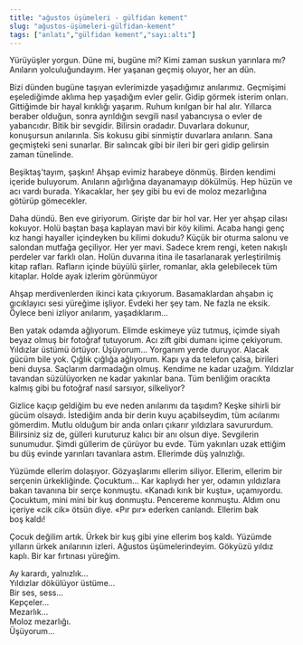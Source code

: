 ```yaml
---
title: "ağustos üşümeleri - gülfidan kement"
slug: "ağustos-üşümeleri-gülfidan-kement" 
tags: ["anlatı","gülfidan kement","sayı:altı"]
---
```


Yürüyüşler yorgun. Düne mi, bugüne mi? Kimi zaman suskun yarınlara mı?
Anıların yolculuğundayım. Her yaşanan geçmiş oluyor, her an dün.

Bizi dünden bugüne taşıyan evlerimizde yaşadığımız anılarımız. Geçmişimi
eşelediğimde aklıma hep yaşadığım evler gelir. Gidip görmek isterim
onları. Gittiğimde bir hayal kırıklığı yaşarım. Ruhum kırılgan bir hal
alır. Yıllarca beraber olduğun, sonra ayrıldığın sevgili nasıl
yabancıysa o evler de yabancıdır. Bitik bir sevgidir. Bilirsin oradadır.
Duvarlara dokunur, konuşursun anılarınla. Sis kokusu gibi sinmiştir
duvarlara anıların. Sana geçmişteki seni sunarlar. Bir salıncak gibi bir
ileri bir geri gidip gelirsin zaman tünelinde.

Beşiktaş'tayım, şaşkın! Ahşap evimiz harabeye dönmüş. Birden kendimi
içeride buluyorum. Anıların ağırlığına dayanamayıp dökülmüş. Hep hüzün
ve acı vardı burada. Yıkacaklar, her şey gibi bu evi de moloz
mezarlığına götürüp gömecekler.

Daha dündü. Ben eve giriyorum. Girişte dar bir hol var. Her yer ahşap
cilası kokuyor. Holü baştan başa kaplayan mavi bir köy kilimi. Acaba
hangi genç kız hangi hayaller içindeyken bu kilimi dokudu? Küçük bir
oturma salonu ve salondan mutfağa geçiliyor. Her yer mavi. Sadece krem
rengi, keten nakışlı perdeler var farklı olan. Holün duvarına itina ile
tasarlanarak yerleştirilmiş kitap rafları. Rafların içinde büyülü
şiirler, romanlar, akla gelebilecek tüm kitaplar. Holde ayak
izlerim görünmüyor

Ahşap merdivenlerden ikinci kata çıkıyorum. Basamaklardan ahşabın iç
gıcıklayıcı sesi yüreğime işliyor. Evdeki her şey tam. Ne fazla ne
eksik. Öylece beni izliyor anılarım, yaşadıklarım...

Ben yatak odamda ağlıyorum. Elimde eskimeye yüz tutmuş, içimde siyah
beyaz olmuş bir fotoğraf tutuyorum. Acı zift gibi dumanı içime
çekiyorum. Yıldızlar üstümü örtüyor. Üşüyorum... Yorganım yerde duruyor.
Alacak gücüm bile yok. Çığlık çığlığa ağlıyorum. Kapı ya da telefon
çalsa, birileri beni duysa. Saçlarım darmadağın olmuş. Kendime ne kadar
uzağım. Yıldızlar tavandan süzülüyorken ne kadar yakınlar bana. Tüm
benliğim oracıkta kalmış gibi bu fotoğraf nasıl sarsıyor, silkeliyor?

Gizlice kaçıp geldiğim bu eve neden anılarımı da taşıdım? Keşke sihirli
bir gücüm olsaydı. İstediğim anda bir derin kuyu açabilseydim, tüm
acılarımı gömerdim. Mutlu olduğum bir anda onları çıkarır yıldızlara
savururdum. Bilirsiniz siz de, gülleri kuruturuz kalıcı bir anı olsun
diye. Sevgilerin sunumudur. Şimdi güllerim de çürüyor bu evde. Tüm
yakınları uzak ettiğim bu düş evinde yarınları tavanlara astım.
Ellerimde düş yalnızlığı.

Yüzümde ellerim dolaşıyor. Gözyaşlarımı ellerim siliyor. Ellerim,
ellerim bir serçenin ürkekliğinde. Çocuktum... Kar kaplıydı her yer,
odamın yıldızlara bakan tavanına bir serçe konmuştu. «Kanadı kırık bir
kuştu», uçamıyordu. Çocuktum, mini mini bir kuş donmuştu. Pencereme
konmuştu. Aldım onu içeriye «cik cik» ötsün diye. «Pır pır» ederken
canlandı. Ellerim bak boş kaldı!

Çocuk değilim artık. Ürkek bir kuş gibi yine ellerim boş kaldı. Yüzümde
yılların ürkek anılarının izleri. Ağustos üşümelerindeyim. Gökyüzü
yıldız kaplı. Bir kar fırtınası yüreğim.

Ay karardı, yalnızlık...  
Yıldızlar dökülüyor üstüme...  
Bir ses, sess...  
Kepçeler...  
Mezarlık...  
Moloz mezarlığı.  
Üşüyorum...
